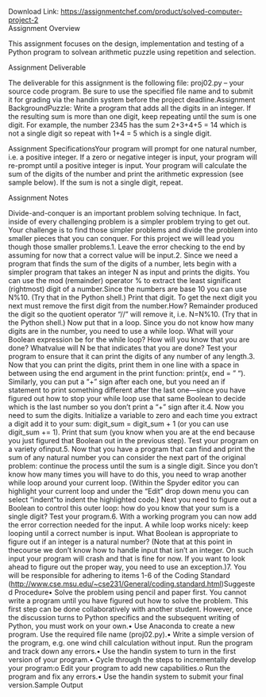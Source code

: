 Download Link: https://assignmentchef.com/product/solved-computer-project-2
<br>
Assignment Overview

This assignment focuses on the design, implementation and testing of a Python program to solvean arithmetic puzzle using repetition and selection.

Assignment Deliverable

The deliverable for this assignment is the following file: proj02.py – your source code program. Be sure to use the specified file name and to submit it for grading via the handin system before the project deadline.Assignment BackgroundPuzzle: Write a program that adds all the digits in an integer. If the resulting sum is more than one digit, keep repeating until the sum is one digit. For example, the number 2345 has the sum 2+3+4+5 = 14 which is not a single digit so repeat with 1+4 = 5 which is a single digit.

Assignment SpecificationsYour program will prompt for one natural number, i.e. a positive integer. If a zero or negative integer is input, your program will re-prompt until a positive integer is input. Your program will calculate the sum of the digits of the number and print the arithmetic expression (see sample below). If the sum is not a single digit, repeat.

Assignment Notes

Divide-and-conquer is an important problem solving technique. In fact, inside of every challenging problem is a simpler problem trying to get out. Your challenge is to find those simpler problems and divide the problem into smaller pieces that you can conquer. For this project we will lead you though those smaller problems.1. Leave the error checking to the end by assuming for now that a correct value will be input.2. Since we need a program that finds the sum of the digits of a number, lets begin with a simpler program that takes an integer N as input and prints the digits. You can use the mod (remainder) operator % to extract the least significant (rightmost) digit of a number.Since the numbers are base 10 you can use N%10. (Try that in the Python shell.) Print that digit. To get the next digit you next must remove the first digit from the number.How? Remainder produced the digit so the quotient operator “//” will remove it, i.e. N=N%10. (Try that in the Python shell.) Now put that in a loop. Since you do not know how many digits are in the number, you need to use a while loop. What will your Boolean expression be for the while loop? How will you know that you are done? Whatvalue will N be that indicates that you are done? Test your program to ensure that it can print the digits of any number of any length.3. Now that you can print the digits, print them in one line with a space in between using the end argument in the print function: print(x, end = ” “). Similarly, you can put a “+” sign after each one, but you need an if statement to print something different after the last one—since you have figured out how to stop your while loop use that same Boolean to decide which is the last number so you don’t print a “+” sign after it.4. Now you need to sum the digits. Initialize a variable to zero and each time you extract a digit add it to your sum: digit_sum = digit_sum + 1 (or you can use digit_sum += 1). Print that sum (you know when you are at the end because you just figured that Boolean out in the previous step). Test your program on a variety ofinput.5. Now that you have a program that can find and print the sum of any natural number you can consider the next part of the original problem: continue the process until the sum is a single digit. Since you don’t know how many times you will have to do this, you need to wrap another while loop around your current loop. (Within the Spyder editor you can highlight your current loop and under the “Edit” drop down menu you can select “indent”to indent the highlighted code.) Next you need to figure out a Boolean to control this outer loop: how do you know that your sum is a single digit? Test your program.6. With a working program you can now add the error correction needed for the input. A while loop works nicely: keep looping until a correct number is input. What Boolean is appropriate to figure out if an integer is a natural number? (Note that at this point in thecourse we don’t know how to handle input that isn’t an integer. On such input your program will crash and that is fine for now. If you want to look ahead to figure out the proper way, you need to use an exception.)7. You will be responsible for adhering to items 1-6 of the Coding Standard (http://www.cse.msu.edu/~cse231/General/coding.standard.html)Suggested Procedure• Solve the problem using pencil and paper first. You cannot write a program until you have figured out how to solve the problem. This first step can be done collaboratively with another student. However, once the discussion turns to Python specifics and the subsequent writing of Python, you must work on your own.• Use Anaconda to create a new program. Use the required file name (proj02.py).• Write a simple version of the program, e.g. one wind chill calculation without input. Run the program and track down any errors.• Use the handin system to turn in the first version of your program.• Cycle through the steps to incrementally develop your program:o Edit your program to add new capabilities.o Run the program and fix any errors.• Use the handin system to submit your final version.Sample Output